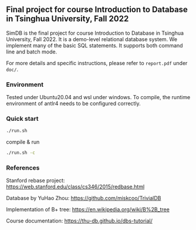 ## Final project for course Introduction to Database in Tsinghua University, Fall 2022
SimDB is the final project for course Introduction to Database in Tsinghua University, Fall 2022. It is a demo-level relational database system. We implement many of the basic SQL statements. It supports both command line and batch mode.

For more details and specific instructions, please refer to `report.pdf` under `doc/`.
### Environment
Tested under Ubuntu20.04 and wsl under windows. To compile, the runtime environment of antlr4 needs to be configured correctly.
### Quick start
```bash
./run.sh
```

compile & run

```bash
./run.sh -c
```

### References

Stanford rebase project: https://web.stanford.edu/class/cs346/2015/redbase.html

Database by YuHao Zhou: https://github.com/miskcoo/TrivialDB

Implementation of B+ tree: https://en.wikipedia.org/wiki/B%2B_tree

Course documentation: https://thu-db.github.io/dbs-tutorial/

